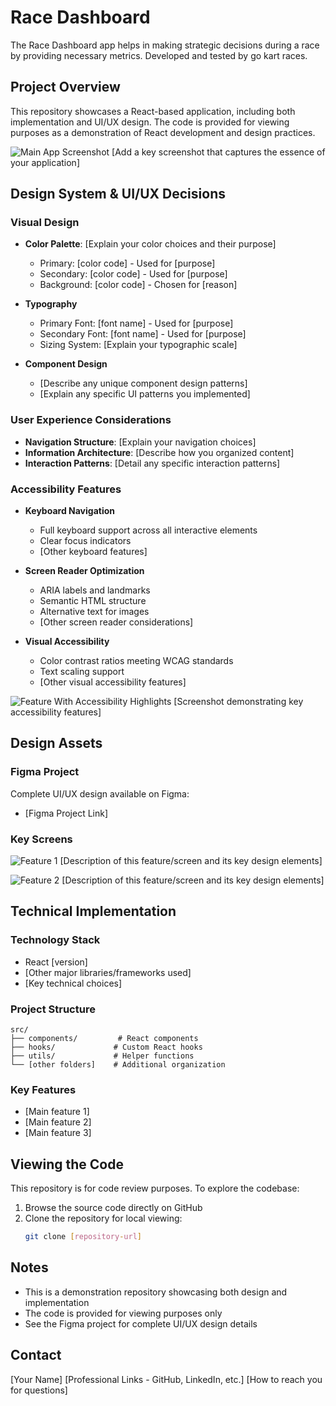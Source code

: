 # Race Dashboard

The Race Dashboard app helps in making strategic decisions during a race by providing necessary metrics. Developed and tested by go kart races.

## Project Overview

This repository showcases a React-based application, including both implementation and UI/UX design. The code is provided for viewing purposes as a demonstration of React development and design practices.

![Main App Screenshot](path_to_screenshot.png)
[Add a key screenshot that captures the essence of your application]

## Design System & UI/UX Decisions

### Visual Design
- **Color Palette**: [Explain your color choices and their purpose]
  - Primary: [color code] - Used for [purpose]
  - Secondary: [color code] - Used for [purpose]
  - Background: [color code] - Chosen for [reason]

- **Typography**
  - Primary Font: [font name] - Used for [purpose]
  - Secondary Font: [font name] - Used for [purpose]
  - Sizing System: [Explain your typographic scale]

- **Component Design**
  - [Describe any unique component design patterns]
  - [Explain any specific UI patterns you implemented]

### User Experience Considerations
- **Navigation Structure**: [Explain your navigation choices]
- **Information Architecture**: [Describe how you organized content]
- **Interaction Patterns**: [Detail any specific interaction patterns]

### Accessibility Features
- **Keyboard Navigation**
  - Full keyboard support across all interactive elements
  - Clear focus indicators
  - [Other keyboard features]

- **Screen Reader Optimization**
  - ARIA labels and landmarks
  - Semantic HTML structure
  - Alternative text for images
  - [Other screen reader considerations]

- **Visual Accessibility**
  - Color contrast ratios meeting WCAG standards
  - Text scaling support
  - [Other visual accessibility features]

![Feature With Accessibility Highlights](path_to_feature_screenshot.png)
[Screenshot demonstrating key accessibility features]

## Design Assets

### Figma Project
Complete UI/UX design available on Figma:
- [Figma Project Link]

### Key Screens
![Feature 1](path_to_feature1_screenshot.png)
[Description of this feature/screen and its key design elements]

![Feature 2](path_to_feature2_screenshot.png)
[Description of this feature/screen and its key design elements]

## Technical Implementation

### Technology Stack
- React [version]
- [Other major libraries/frameworks used]
- [Key technical choices]

### Project Structure
```
src/
├── components/         # React components
├── hooks/             # Custom React hooks
├── utils/             # Helper functions
└── [other folders]    # Additional organization
```

### Key Features
- [Main feature 1]
- [Main feature 2]
- [Main feature 3]

## Viewing the Code

This repository is for code review purposes. To explore the codebase:

1. Browse the source code directly on GitHub
2. Clone the repository for local viewing:
   ```bash
   git clone [repository-url]
   ```

## Notes
- This is a demonstration repository showcasing both design and implementation
- The code is provided for viewing purposes only
- See the Figma project for complete UI/UX design details

## Contact

[Your Name]
[Professional Links - GitHub, LinkedIn, etc.]
[How to reach you for questions]
